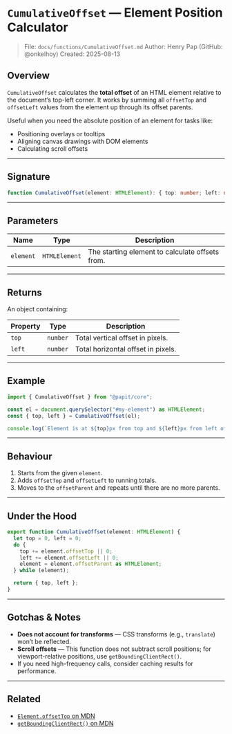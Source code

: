 # `CumulativeOffset` — Element Position Calculator

> File: `docs/functions/CumulativeOffset.md`
> Author: Henry Pap (GitHub: @onkelhoy)
> Created: 2025-08-13

## Overview

`CumulativeOffset` calculates the **total offset** of an HTML element relative to the document’s top-left corner.
It works by summing all `offsetTop` and `offsetLeft` values from the element up through its offset parents.

Useful when you need the absolute position of an element for tasks like:

* Positioning overlays or tooltips
* Aligning canvas drawings with DOM elements
* Calculating scroll offsets

---

## Signature

```ts
function CumulativeOffset(element: HTMLElement): { top: number; left: number };
```

---

## Parameters

| Name      | Type          | Description                                     |
| --------- | ------------- | ----------------------------------------------- |
| `element` | `HTMLElement` | The starting element to calculate offsets from. |

---

## Returns

An object containing:

| Property | Type     | Description                        |
| -------- | -------- | ---------------------------------- |
| `top`    | `number` | Total vertical offset in pixels.   |
| `left`   | `number` | Total horizontal offset in pixels. |

---

## Example

```ts
import { CumulativeOffset } from "@papit/core";

const el = document.querySelector("#my-element") as HTMLElement;
const { top, left } = CumulativeOffset(el);

console.log(`Element is at ${top}px from top and ${left}px from left of document.`);
```

---

## Behaviour

1. Starts from the given `element`.
2. Adds `offsetTop` and `offsetLeft` to running totals.
3. Moves to the `offsetParent` and repeats until there are no more parents.

---

## Under the Hood

```ts
export function CumulativeOffset(element: HTMLElement) {
  let top = 0, left = 0;
  do {
    top += element.offsetTop || 0;
    left += element.offsetLeft || 0;
    element = element.offsetParent as HTMLElement;
  } while (element);

  return { top, left };
}
```

---

## Gotchas & Notes

* **Does not account for transforms** — CSS transforms (e.g., `translate`) won’t be reflected.
* **Scroll offsets** — This function does not subtract scroll positions; for viewport-relative positions, use `getBoundingClientRect()`.
* If you need high-frequency calls, consider caching results for performance.

---

## Related

* [`Element.offsetTop` on MDN](https://developer.mozilla.org/en-US/docs/Web/API/HTMLElement/offsetTop)
* [`getBoundingClientRect()` on MDN](https://developer.mozilla.org/en-US/docs/Web/API/Element/getBoundingClientRect)